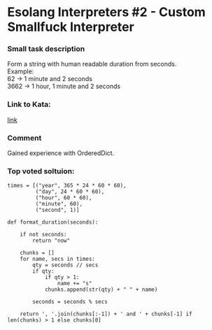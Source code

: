 # Esolang Interpreters #2 - Custom Smallfuck Interpreter

### Small task description
Form a string with human readable duration from seconds. \
Example: \
62 -> 1 minute and 2 seconds \
3662 -> 1 hour, 1 minute and 2 seconds

### Link to Kata:
[link](https://www.codewars.com/kata/52742f58faf5485cae000b9a)

### Comment
Gained experience with OrderedDict.

### Top voted soltuion:
```
times = [("year", 365 * 24 * 60 * 60), 
         ("day", 24 * 60 * 60),
         ("hour", 60 * 60),
         ("minute", 60),
         ("second", 1)]

def format_duration(seconds):

    if not seconds:
        return "now"

    chunks = []
    for name, secs in times:
        qty = seconds // secs
        if qty:
            if qty > 1:
                name += "s"
            chunks.append(str(qty) + " " + name)

        seconds = seconds % secs

    return ', '.join(chunks[:-1]) + ' and ' + chunks[-1] if len(chunks) > 1 else chunks[0]
```
